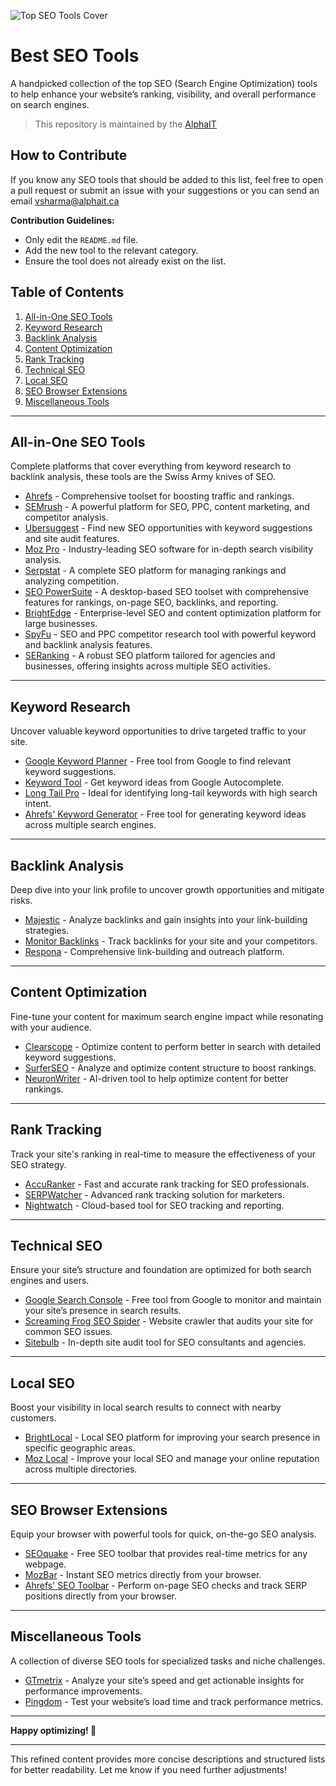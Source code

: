 
![Top SEO Tools Cover]()

# Best SEO Tools

A handpicked collection of the top SEO (Search Engine Optimization) tools to help enhance your website’s ranking, visibility, and overall performance on search engines.

> This repository is maintained by the [AlphaIT](https://Alphait.ca) 

## How to Contribute

If you know any SEO tools that should be added to this list, feel free to open a pull request or submit an issue with your suggestions or you can send an email vsharma@alphait.ca

**Contribution Guidelines:**
- Only edit the `README.md` file.
- Add the new tool to the relevant category.
- Ensure the tool does not already exist on the list.

## Table of Contents

1. [All-in-One SEO Tools](#all-in-one-seo-tools)
2. [Keyword Research](#keyword-research)
3. [Backlink Analysis](#backlink-analysis)
4. [Content Optimization](#content-optimization)
5. [Rank Tracking](#rank-tracking)
6. [Technical SEO](#technical-seo)
7. [Local SEO](#local-seo)
8. [SEO Browser Extensions](#seo-browser-extensions)
9. [Miscellaneous Tools](#miscellaneous-tools)

---

## All-in-One SEO Tools

Complete platforms that cover everything from keyword research to backlink analysis, these tools are the Swiss Army knives of SEO.

- [Ahrefs](https://ahrefs.com/) - Comprehensive toolset for boosting traffic and rankings.
- [SEMrush](https://www.semrush.com/) - A powerful platform for SEO, PPC, content marketing, and competitor analysis.
- [Ubersuggest](https://neilpatel.com/ubersuggest/) - Find new SEO opportunities with keyword suggestions and site audit features.
- [Moz Pro](https://moz.com/) - Industry-leading SEO software for in-depth search visibility analysis.
- [Serpstat](https://serpstat.com/) - A complete SEO platform for managing rankings and analyzing competition.
- [SEO PowerSuite](https://www.link-assistant.com/) - A desktop-based SEO toolset with comprehensive features for rankings, on-page SEO, backlinks, and reporting.
- [BrightEdge](https://www.brightedge.com/) - Enterprise-level SEO and content optimization platform for large businesses.
- [SpyFu](https://www.spyfu.com/) - SEO and PPC competitor research tool with powerful keyword and backlink analysis features.
- [SERanking](https://seranking.com/) - A robust SEO platform tailored for agencies and businesses, offering insights across multiple SEO activities.

---

## Keyword Research

Uncover valuable keyword opportunities to drive targeted traffic to your site.

- [Google Keyword Planner](https://ads.google.com/home/tools/keyword-planner/) - Free tool from Google to find relevant keyword suggestions.
- [Keyword Tool](https://keywordtool.io/) - Get keyword ideas from Google Autocomplete.
- [Long Tail Pro](https://longtailpro.com/) - Ideal for identifying long-tail keywords with high search intent.
- [Ahrefs' Keyword Generator](https://ahrefs.com/keyword-generator) - Free tool for generating keyword ideas across multiple search engines.

---

## Backlink Analysis

Deep dive into your link profile to uncover growth opportunities and mitigate risks.

- [Majestic](https://majestic.com/) - Analyze backlinks and gain insights into your link-building strategies.
- [Monitor Backlinks](https://monitorbacklinks.com/) - Track backlinks for your site and your competitors.
- [Respona](https://respona.com/) - Comprehensive link-building and outreach platform.

---

## Content Optimization

Fine-tune your content for maximum search engine impact while resonating with your audience.

- [Clearscope](https://www.clearscope.io/) - Optimize content to perform better in search with detailed keyword suggestions.
- [SurferSEO](https://surferseo.com/) - Analyze and optimize content structure to boost rankings.
- [NeuronWriter](https://neuronwriter.com/) - AI-driven tool to help optimize content for better rankings.

---

## Rank Tracking

Track your site's ranking in real-time to measure the effectiveness of your SEO strategy.

- [AccuRanker](https://www.accuranker.com/) - Fast and accurate rank tracking for SEO professionals.
- [SERPWatcher](https://serpwatch.io/) - Advanced rank tracking solution for marketers.
- [Nightwatch](https://nightwatch.io/) - Cloud-based tool for SEO tracking and reporting.

---

## Technical SEO

Ensure your site’s structure and foundation are optimized for both search engines and users.

- [Google Search Console](https://search.google.com/search-console/about) - Free tool from Google to monitor and maintain your site’s presence in search results.
- [Screaming Frog SEO Spider](https://www.screamingfrog.co.uk/seo-spider/#spider-features) - Website crawler that audits your site for common SEO issues.
- [Sitebulb](https://sitebulb.com/) - In-depth site audit tool for SEO consultants and agencies.

---

## Local SEO

Boost your visibility in local search results to connect with nearby customers.

- [BrightLocal](https://www.brightlocal.com/local-seo-tools/) - Local SEO platform for improving your search presence in specific geographic areas.
- [Moz Local](https://moz.com/products/local) - Improve your local SEO and manage your online reputation across multiple directories.

---

## SEO Browser Extensions

Equip your browser with powerful tools for quick, on-the-go SEO analysis.

- [SEOquake](https://www.seoquake.com/index.html) - Free SEO toolbar that provides real-time metrics for any webpage.
- [MozBar](https://moz.com/products/pro/seo-toolbar) - Instant SEO metrics directly from your browser.
- [Ahrefs' SEO Toolbar](https://chrome.google.com/webstore/detail/ahrefs-seo-toolbar-on-pag/hgmoccdbjhknikckedaaebbpdeebhiei) - Perform on-page SEO checks and track SERP positions directly from your browser.

---

## Miscellaneous Tools

A collection of diverse SEO tools for specialized tasks and niche challenges.

- [GTmetrix](https://gtmetrix.com/) - Analyze your site’s speed and get actionable insights for performance improvements.
- [Pingdom](https://tools.pingdom.com/) - Test your website’s load time and track performance metrics.

---

**Happy optimizing! 🚀**

---

This refined content provides more concise descriptions and structured lists for better readability. Let me know if you need further adjustments!

